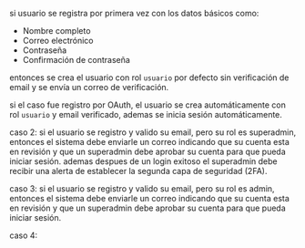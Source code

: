 si usuario se registra por primera vez con los datos básicos como:
  - Nombre completo
  - Correo electrónico
  - Contraseña
  - Confirmación de contraseña

entonces se crea el usuario con rol `usuario` por defecto sin verificación de email y se envía un correo de verificación.

si el caso fue registro por OAuth, el
usuario se crea automáticamente con rol `usuario` y email verificado, ademas se inicia sesión automáticamente.

caso 2:
si el usuario se registro y valido su email, pero su rol es superadmin, entonces el sistema debe enviarle un correo indicando que su cuenta esta en revisión y que un superadmin debe aprobar su cuenta para que pueda iniciar sesión.
ademas despues de un login exitoso el superadmin debe recibir una alerta de establecer la segunda capa de seguridad (2FA).

caso 3:
si el usuario se registro y valido su email, pero su rol es admin, entonces el sistema debe enviarle un correo indicando que su cuenta esta en revisión y que un superadmin debe aprobar su cuenta para que pueda iniciar sesión.

caso 4: